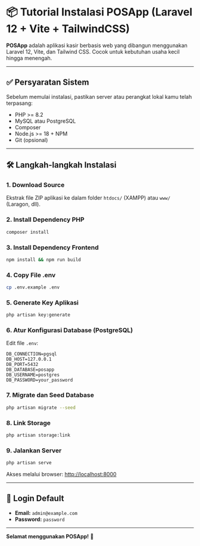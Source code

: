 # 📦 Tutorial Instalasi POSApp (Laravel 12 + Vite + TailwindCSS)

**POSApp** adalah aplikasi kasir berbasis web yang dibangun menggunakan Laravel 12, Vite, dan Tailwind CSS. Cocok untuk kebutuhan usaha kecil hingga menengah.

---

## ✅ Persyaratan Sistem

Sebelum memulai instalasi, pastikan server atau perangkat lokal kamu telah terpasang:

-   PHP >= 8.2
-   MySQL atau PostgreSQL
-   Composer
-   Node.js >= 18 + NPM
-   Git (opsional)

---

## 🛠️ Langkah-langkah Instalasi

### 1. Download Source

Ekstrak file ZIP aplikasi ke dalam folder `htdocs/` (XAMPP) atau `www/` (Laragon, dll).

### 2. Install Dependency PHP

```bash
composer install
```

### 3. Install Dependency Frontend

```bash
npm install && npm run build
```

### 4. Copy File .env

```bash
cp .env.example .env
```

### 5. Generate Key Aplikasi

```bash
php artisan key:generate
```

### 6. Atur Konfigurasi Database (PostgreSQL)

Edit file `.env`:

```env
DB_CONNECTION=pgsql
DB_HOST=127.0.0.1
DB_PORT=5432
DB_DATABASE=posapp
DB_USERNAME=postgres
DB_PASSWORD=your_password
```

### 7. Migrate dan Seed Database

```bash
php artisan migrate --seed
```

### 8. Link Storage

```bash
php artisan storage:link
```

### 9. Jalankan Server

```bash
php artisan serve
```

Akses melalui browser: [http://localhost:8000](http://localhost:8000)

---

## 🧪 Login Default

-   **Email:** `admin@example.com`
-   **Password:** `password`

---

**Selamat menggunakan POSApp!** 🎉
